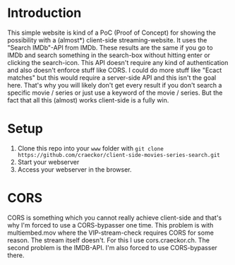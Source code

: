 # Introduction

This simple website is kind of a PoC (Proof of Concept) for showing the possibility with a (almost*) client-side streaming-website. It uses the "Search IMDb"-API from IMDb. These results are the same if you go to IMDb and search something in the search-box without hitting enter or clicking the search-icon. This API doesn't require any kind of authentication and also doesn't enforce stuff like CORS. I could do more stuff like "Ecact matches" but this would require a server-side API and this isn't the goal here. That's why you will likely don't get every result if you don't search a specific movie / series or just use a keyword of the movie / series. But the fact that all this (almost) works client-side is a fully win.

# Setup
1. Clone this repo into your ```www``` folder with ```git clone https://github.com/craeckor/client-side-movies-series-search.git```
2. Start your webserver
3. Access your webserver in the browser.

# CORS
CORS is something which you cannot really achieve client-side and that's why I'm forced to use a CORS-bypasser one time. This problem is with multiembed.mov where the VIP-stream-check requires CORS for some reason. The stream itself doesn't. For this I use cors.craeckor.ch. The second problem is the IMDB-API. I'm also forced to use CORS-bypasser there.